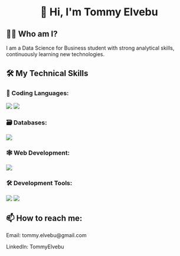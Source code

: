<h1 align="center">👋 Hi, I'm Tommy Elvebu</h1>

<h2>👨‍💻 Who am I?</h2>
  
<p>I am a Data Science for Business student with strong analytical skills, continuously learning new technologies.</p>

<h2>🛠️ My Technical Skills</h2>
  
<h3>🐍 Coding Languages:</h3>

<img src="https://img.shields.io/badge/-Python-black?style=flat-square&logo=Python">
<img src="https://img.shields.io/badge/-R-black?style=flat-square&logo=R">


<h3>🗃️ Databases:</h3>
<img src="https://img.shields.io/badge/-SQLite-black?style=flat-square&logo=SQLite">


<h3>🕸️ Web Development:</h3>
<img src="https://img.shields.io/badge/-HTML5-black?style=flat-square&logo=HTML5">


<h3>🛠️ Development Tools:</h3>
<img src="https://img.shields.io/badge/-VSCode-black?style=flat-square&logo=visual-studio-code&logoColor=blueviolet">
<img src="https://img.shields.io/badge/-Github-black?style=flat-square&logo=Github">


<h2>📫 How to reach me:</h2>
<p>Email: tommy.elvebu@gmail.com</p>
<p>LinkedIn: TommyElvebu</p>
